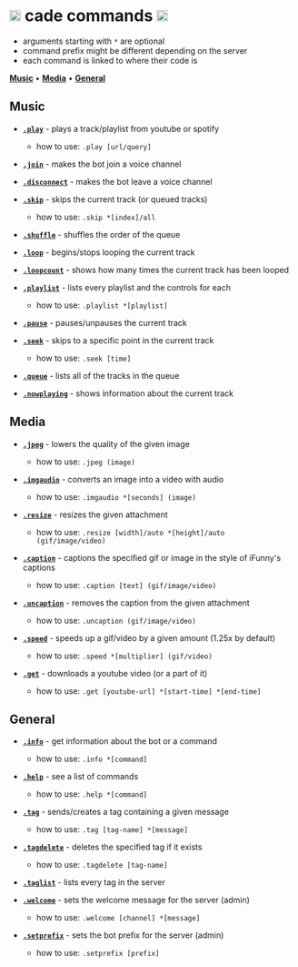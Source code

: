 # <img src='https://i.imgur.com/yxm0XNL.gif' width='20'> cade commands <img src='https://i.imgur.com/yxm0XNL.gif' width='20'>
-  arguments starting with `*` are optional<br>
-  command prefix might be different depending on the server<br>
-  each command is linked to where their code is

[**Music**](#music) • [**Media**](#media) • [**General**](#general)


## Music
-  [**`.play`**](https://github.com/source64/cade/blob/main/cogs/music.py#L80) - plays a track/playlist from youtube or spotify
   -  how to use: `.play [url/query]`

-  [**`.join`**](https://github.com/source64/cade/blob/main/cogs/music.py#L132) - makes the bot join a voice channel

-  [**`.disconnect`**](https://github.com/source64/cade/blob/main/cogs/music.py#L148) - makes the bot leave a voice channel

-  [**`.skip`**](https://github.com/source64/cade/blob/main/cogs/music.py#L163) - skips the current track (or queued tracks)
   -  how to use: `.skip *[index]/all`

-  [**`.shuffle`**](https://github.com/source64/cade/blob/main/cogs/music.py#L244) - shuffles the order of the queue

-  [**`.loop`**](https://github.com/source64/cade/blob/main/cogs/music.py#L262) - begins/stops looping the current track

-  [**`.loopcount`**](https://github.com/source64/cade/blob/main/cogs/music.py#L280) - shows how many times the current track has been looped

-  [**`.playlist`**](https://github.com/source64/cade/blob/main/cogs/music.py#L292) - lists every playlist and the controls for each
   -  how to use: `.playlist *[playlist]`

-  [**`.pause`**](https://github.com/source64/cade/blob/main/cogs/music.py#L313) - pauses/unpauses the current track

-  [**`.seek`**](https://github.com/source64/cade/blob/main/cogs/music.py#L327) - skips to a specific point in the current track
   -  how to use: `.seek [time]`

-  [**`.queue`**](https://github.com/source64/cade/blob/main/cogs/music.py#L377) - lists all of the tracks in the queue

-  [**`.nowplaying`**](https://github.com/source64/cade/blob/main/cogs/music.py#L391) - shows information about the current track


## Media
-  [**`.jpeg`**](https://github.com/source64/cade/blob/main/cogs/media.py#L45) - lowers the quality of the given image
   -  how to use: `.jpeg (image)`

-  [**`.imgaudio`**](https://github.com/source64/cade/blob/main/cogs/media.py#L59) - converts an image into a video with audio
   -  how to use: `.imgaudio *[seconds] (image)`

-  [**`.resize`**](https://github.com/source64/cade/blob/main/cogs/media.py#L185) - resizes the given attachment
   -  how to use: `.resize [width]/auto *[height]/auto (gif/image/video)`

-  [**`.caption`**](https://github.com/source64/cade/blob/main/cogs/media.py#L226) - captions the specified gif or image in the style of iFunny's captions
   -  how to use: `.caption [text] (gif/image/video)`

-  [**`.uncaption`**](https://github.com/source64/cade/blob/main/cogs/media.py#L238) - removes the caption from the given attachment
   -  how to use: `.uncaption (gif/image/video)`

-  [**`.speed`**](https://github.com/source64/cade/blob/main/cogs/media.py#L250) - speeds up a gif/video by a given amount (1.25x by default)
   -  how to use: `.speed *[multiplier] (gif/video)`

-  [**`.get`**](https://github.com/source64/cade/blob/main/cogs/media.py#L273) - downloads a youtube video (or a part of it)
   -  how to use: `.get [youtube-url] *[start-time] *[end-time]`


## General
-  [**`.info`**](https://github.com/source64/cade/blob/main/cogs/general.py#L130) - get information about the bot or a command
   -  how to use: `.info *[command]`

-  [**`.help`**](https://github.com/source64/cade/blob/main/cogs/general.py#L179) - see a list of commands
   -  how to use: `.help *[command]`

-  [**`.tag`**](https://github.com/source64/cade/blob/main/cogs/general.py#L219) - sends/creates a tag containing a given message
   -  how to use: `.tag [tag-name] *[message]`

-  [**`.tagdelete`**](https://github.com/source64/cade/blob/main/cogs/general.py#L243) - deletes the specified tag if it exists
   -  how to use: `.tagdelete [tag-name]`

-  [**`.taglist`**](https://github.com/source64/cade/blob/main/cogs/general.py#L260) - lists every tag in the server

-  [**`.welcome`**](https://github.com/source64/cade/blob/main/cogs/general.py#L274) - sets the welcome message for the server (admin)
   -  how to use: `.welcome [channel] *[message]`

-  [**`.setprefix`**](https://github.com/source64/cade/blob/main/cogs/general.py#L295) - sets the bot prefix for the server (admin)
   -  how to use: `.setprefix [prefix]`
